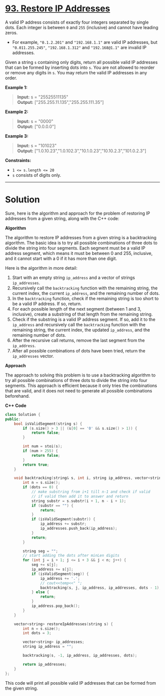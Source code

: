 # [93. Restore IP Addresses](https://leetcode.com/problems/restore-ip-addresses/)

A valid IP address consists of exactly four integers separated by single dots. Each integer is between `0` and `255` (inclusive) and cannot have leading zeros.

- For example, `"0.1.2.201"` and `"192.168.1.1"` are valid IP addresses, but `"0.011.255.245"`, `"192.168.1.312"` and `"192.168@1.1"` are invalid IP addresses.

Given a string `s` containing only digits, return all possible valid IP addresses that can be formed by inserting dots into `s`. You are not allowed to reorder or remove any digits in `s`. You may return the valid IP addresses in any order.

**Example 1:**

>**Input:** s = "25525511135"<br>
**Output:** ["255.255.11.135","255.255.111.35"]

**Example 2:**

>**Input:** s = "0000"<br>
**Output:** ["0.0.0.0"]

**Example 3:**

>**Input:** s = "101023"<br>
**Output:** ["1.0.10.23","1.0.102.3","10.1.0.23","10.10.2.3","101.0.2.3"]
 

**Constraints:**

- `1 <= s.length <= 20`
- `s` consists of digits only.
---
# Solution

Sure, here is the algorithm and approach for the problem of restoring IP addresses from a given string, along with the C++ code:

**Algorithm**

The algorithm to restore IP addresses from a given string is a backtracking algorithm. The basic idea is to try all possible combinations of three dots to divide the string into four segments. Each segment must be a valid IP address segment, which means it must be between 0 and 255, inclusive, and it cannot start with a 0 if it has more than one digit.

Here is the algorithm in more detail:

1. Start with an empty string `ip_address` and a vector of strings `ip_addresses`.
2. Recursively call the `backtracking` function with the remaining string, the current index, the current `ip_address`, and the remaining number of dots.
3. In the `backtracking` function, check if the remaining string is too short to be a valid IP address. If so, return.
4. For each possible length of the next segment (between 1 and 3, inclusive), create a substring of that length from the remaining string.
5. Check if the substring is a valid IP address segment. If so, add it to the `ip_address` and recursively call the `backtracking` function with the remaining string, the current index, the updated `ip_address`, and the remaining number of dots.
6. After the recursive call returns, remove the last segment from the `ip_address`.
7. After all possible combinations of dots have been tried, return the `ip_addresses` vector.

**Approach**

The approach to solving this problem is to use a backtracking algorithm to try all possible combinations of three dots to divide the string into four segments. This approach is efficient because it only tries the combinations that are valid, and it does not need to generate all possible combinations beforehand.

**C++ Code**

```c++
class Solution {
public:
    bool isValidSegment(string s) {
        if (s.size() > 3 || (s[0] == '0' && s.size() > 1)) {
            return false;
        }

        int num = stoi(s);
        if (num > 255) {
            return false;
        }
        return true;
    }

    void backtracking(string& s, int i, string ip_address, vector<string>& ip_addresses, int dots) {
        int n = s.size();
        if (dots == 0) {
            // make substring from i+1 till n-1 and check if valid
            // if valid then add it to answer and return
            string substr = s.substr(i + 1, n - i + 1);
            if (substr == "") {
                return;
            }
            if (isValidSegment(substr)) {
                ip_address += substr;
                ip_addresses.push_back(ip_address);
            }
            return;
        }

        string seg = "";
        // start adding the dots after minLen digits
        for (int j = i + 1; j <= i + 3 && j < n; j++) {
            seg += s[j];
            ip_address += s[j];
            if (isValidSegment(seg)) {
                ip_address += '.';
                // cout<<temp<<" ";
                backtracking(s, j, ip_address, ip_addresses, dots - 1);
            } else {
                return;
            }
            ip_address.pop_back();
        }
    }

    vector<string> restoreIpAddresses(string s) {
        int n = s.size();
        int dots = 3;

        vector<string> ip_addresses;
        string ip_address = "";

        backtracking(s, -1, ip_address, ip_addresses, dots);

        return ip_addresses;
    }
};
```

This code will print all possible valid IP addresses that can be formed from the given string.